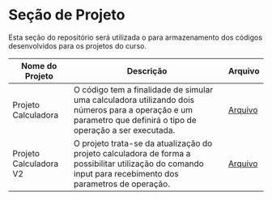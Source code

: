 # Seção de Projeto

Esta seção do repositório será utilizada o para armazenamento dos códigos desenvolvidos para os projetos do curso. 

|Nome do Projeto|Descrição|Arquivo|
|---------------|---------|-------|
|Projeto Calculadora| O código tem a finalidade de simular uma calculadora utilizando dois números para a operação e um parametro que definirá o tipo de operação a ser executada.| [Arquivo](https://github.com/Sanderfn/Talent_Cloud_AWS/blob/main/Projetos/projeto-Calculadora.py) |
|Projeto Calculadora V2|O projeto trata-se da atualização do projeto calculadora de forma a possibilitar utilização do comando input para recebimento dos parametros de operação.|[Arquivo](https://github.com/Sanderfn/Talent_Cloud_AWS/blob/main/Projetos/Projeto_Calculadora-V2.py)|
